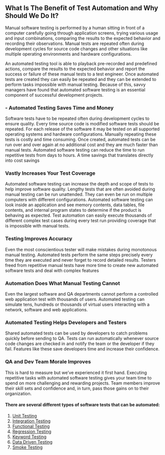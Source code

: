 ## What Is The Benefit of Test Automation and Why Should We Do It?

Manual software testing is performed by a human sitting in front of a computer carefully going through application screens, trying various usage and input combinations, comparing the results to the expected behavior and recording their observations. Manual tests are repeated often during development cycles for source code changes and other situations like multiple operating environments and hardware configurations.

An automated testing tool is able to playback pre-recorded and predefined actions, compare the results to the expected behavior and report the success or failure of these manual tests to a test engineer. Once automated tests are created they can easily be repeated and they can be extended to perform tasks impossible with manual testing. Because of this, savvy managers have found that automated software testing is an essential component of successful development projects.

### - Automated Testing Saves Time and Money
Software tests have to be repeated often during development cycles to ensure quality. Every time source code is modified software tests should be repeated. For each release of the software it may be tested on all supported operating systems and hardware configurations. Manually repeating these tests is costly and time consuming. Once created, automated tests can be run over and over again at no additional cost and they are much faster than manual tests. Automated software testing can reduce the time to run repetitive tests from days to hours. A time savings that translates directly into cost savings

### Vastly Increases Your Test Coverage
Automated software testing can increase the depth and scope of tests to help improve software quality. Lengthy tests that are often avoided during manual testing can be run unattended. They can even be run on multiple computers with different configurations. Automated software testing can look inside an application and see memory contents, data tables, file contents, and internal program states to determine if the product is behaving as expected. Test automation can easily execute thousands of different complex test cases during every test run providing coverage that is impossible with manual tests.

### Testing Improves Accuracy
Even the most conscientious tester will make mistakes during monotonous manual testing. Automated tests perform the same steps precisely every time they are executed and never forget to record detailed results. Testers freed from repetitive manual tests have more time to create new automated software tests and deal with complex features

### Automation Does What Manual Testing Cannot
Even the largest software and QA departments cannot perform a controlled web application test with thousands of users. Automated testing can simulate tens, hundreds or thousands of virtual users interacting with a network, software and web applications.

### Automated Testing Helps Developers and Testers
Shared automated tests can be used by developers to catch problems quickly before sending to QA. Tests can run automatically whenever source code changes are checked in and notify the team or the developer if they fail. Features like these save developers time and increase their confidence.

### QA and Dev Team Morale Improves
This is hard to measure but we’ve experienced it first hand. Executing repetitive tasks with automated software testing gives your team time to spend on more challenging and rewarding projects. Team members improve their skill sets and confidence and, in turn, pass those gains on to their organization.

#### There are several different types of software tests that can be automated:

1. [Unit Testing](https://smartbear.com/learn/automated-testing/what-is-unit-testing/)
2. [Integration Testing](https://smartbear.com/learn/automated-testing/what-is-integration-testing/)
3. [Functional Testing](https://smartbear.com/solutions/functional-testing/)
4. [Regression Testing](https://smartbear.com/learn/automated-testing/what-is-regression-testing/)
5. [Keyword Testing](https://smartbear.com/learn/automated-testing/benefits-of-keyword-testing/)
6. [Data Driven Testing](https://smartbear.com/learn/automated-testing/introduction-to-data-driven-testing/)
7. [Smoke Testing](https://support.smartbear.com/readyapi/docs/performance/configure/new/templates/smoke.html?_ga=2.177294124.806472957.1612812440-886064685.1612812440)
